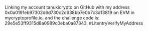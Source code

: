 Linking my account tanukicrypto on GitHub with my address 0x0a0191eb97302d6d730c2d638bb7e0b7c3d13819 on EVM in mycryptoprofile.io, and the challenge code is: 29e5e53ff9315d8a0989c0eba0a87343. #LitentryVerifyMyAddress
